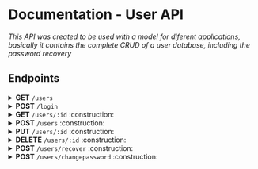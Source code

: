 

  # Documentation - User API
*This API was created to be used with a model for diferent applications, basically it contains the complete CRUD of a user database, including the password recovery*

## Endpoints
<details>
<summary> <strong>GET</strong> <code>/users</code></summary>
<br>
This endpoint is responsible to return the users list from database.

+ #### Parameters
  
  None

+ #### Responses
  - #### 200 - OK!
    In this case, you will receive the users listage correctly.

    Response example:
    ```
    {
      "users": [
          {
              "id": 15,
              "name": "Victor",
              "email": "victor@email.com",
              "role": 1
          },
          {
              "id": 19,
              "name": "John Doe",
              "email": "johndoe@mail.com",
              "role": 1
          },
          {
              "id": 23,
              "name": "Test",
              "email": "test1@test.com",
              "role": 1
          }
      ]
    }
    ```

  - #### 401 - Unauthorized! 
    If this response happens, it means that some failure occurred during the request authentication process.
    **Reasons:** Missing, invalid or expired auth token.

    Response example:
    ```
    {
      "err": "Unauthorized request, please login."
    }
    ```
   - #### 500 - Intern error! 
     If this response happens, it means that some failure occurred during the database lookup process.
     **Reasons:** Query problems, database problems.
     Exemplo de resposta:
     ```
     <!DOCTYPE html>
     <html lang="en">
      <head>
       <meta charset="utf-8">
       <title>Error</title>
     </head>
     <body>
       <pre>ReferenceError: ...
     ```
      - #### 403 - Forbidden! 
     If this response happens, it means that the user do not have the necessary permission to access this route.
     **Reasons:** Insuficient permission.
     Response example:
     ```
     {
      "err": "Forbidden request, you do not have the necessary permission."
     }
     ```
     
</details>
       
<details>
<summary><strong>POST</strong> <code>/login</code> </summary>
<br>
This endpoint is responsible to autenthicate the user on the API and return the authentication token.

+ #### Parameters

  **email:** user e-mail .

  **password:** user password.

  Example:
  ```
  { 
      "email": "johndoe@email.com",
      "password": 123456
  }
  ```

+ #### Responses
  + ####  200 - OK!
   If this response happens, you will receive the authentication token according the user data informed at the request. This token allow you the acess for the protected endpoints of the API.

   Response example:
    ```
    {
        "token": "iBHJUHguyjFGJv6XVCJ9.abcdpZCI6MiwiZW1haWwiOiJhbmFAZW1haUGgcvjgVGfg2jrfuyjR5U76VBJHfur34LCJleH5MTh9"
    }
    ```

  + #### 401 - Unauthorized!
    If this response happens, it means that occur a fail during the authentication process at the request.
    **Reasons:** Wrong e-mail or password.

    Response example:
    ```
    {
      "err": "Wrong e-mail or password"
    }
    ```

  + #### 500 - Internal error!
    If this response happens, it means that ocurr a fail during the database search process or at the token sign process.
    **Reasons:** Query problemas, database problems, JWT token sign problems.

    Response example - Database:
    ```
    <!DOCTYPE html>
    <html lang="en">

    <head>
      <meta charset="utf-8">
      <title>Error</title>
    </head>
    <body>
      <pre>ReferenceError: ...
    ```

</details>
      
<details>
<summary><strong>GET</strong> <code>/users/:id</code> :construction:</summary>
</details>
      
<details>
<summary><strong>POST</strong> <code>/users</code> :construction:</summary>
</details>
      
<details>
<summary><strong>PUT</strong> <code>/users/:id</code> :construction:</summary>
</details>
      
<details>
<summary><strong>DELETE</strong> <code>/users/:id</code> :construction:</summary>
</details>
       
<details>
<summary><strong>POST</strong> <code>/users/recover</code> :construction:</summary>
</details>   
       
<details>
<summary><strong>POST</strong> <code>/users/changepassword</code> :construction:</summary>
</details>   

